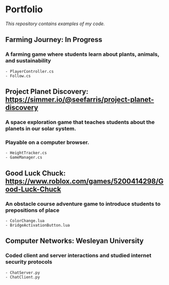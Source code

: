 # Portfolio
*This repository contains examples of my code.*

## Farming Journey: In Progress
  ### A farming game where students learn about plants, animals, and sustainability
    - PlayerController.cs
    - Follow.cs

## Project Planet Discovery: https://simmer.io/@seefarris/project-planet-discovery
  ### A space exploration game that teaches students about the planets in our solar system.
  ### Playable on a computer browser.
    - HeightTracker.cs
    - GameManager.cs

## Good Luck Chuck: https://www.roblox.com/games/5200414298/Good-Luck-Chuck
  ### An obstacle course adventure game to introduce students to prepositions of place
    - ColorChange.lua
    - BridgeActivationButton.lua

## Computer Networks: Wesleyan University
  ### Coded client and server interactions and studied internet security protocols
    - ChatServer.py
    - ChatClient.py

